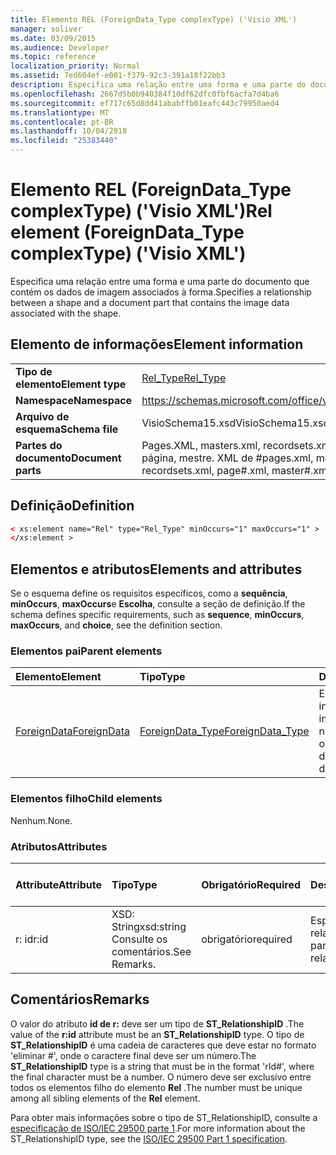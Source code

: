 ```yaml
---
title: Elemento REL (ForeignData_Type complexType) ('Visio XML')
manager: soliver
ms.date: 03/09/2015
ms.audience: Developer
ms.topic: reference
localization_priority: Normal
ms.assetid: 7ed604ef-e001-f379-92c3-391a18f22bb3
description: Especifica uma relação entre uma forma e uma parte do documento que contém os dados de imagem associados à forma.
ms.openlocfilehash: 2667d5b0b940384f10df62dfc0fbf6acfa7d4ba6
ms.sourcegitcommit: ef717c65d8dd41ababffb01eafc443c79950aed4
ms.translationtype: MT
ms.contentlocale: pt-BR
ms.lasthandoff: 10/04/2018
ms.locfileid: "25383440"
---
```

# <a name="rel-element-foreigndatatype-complextype-visio-xml"></a><span data-ttu-id="f1e6b-103">Elemento REL (ForeignData_Type complexType) ('Visio XML')</span><span class="sxs-lookup"><span data-stu-id="f1e6b-103">Rel element (ForeignData_Type complexType) ('Visio XML')</span></span>

<span data-ttu-id="f1e6b-104">Especifica uma relação entre uma forma e uma parte do documento que contém os dados de imagem associados à forma.</span><span class="sxs-lookup"><span data-stu-id="f1e6b-104">Specifies a relationship between a shape and a document part that contains the image data associated with the shape.</span></span>
  
## <a name="element-information"></a><span data-ttu-id="f1e6b-105">Elemento de informações</span><span class="sxs-lookup"><span data-stu-id="f1e6b-105">Element information</span></span>

|||
|:-----|:-----|
|<span data-ttu-id="f1e6b-106">**Tipo de elemento**</span><span class="sxs-lookup"><span data-stu-id="f1e6b-106">**Element type**</span></span> <br/> |[<span data-ttu-id="f1e6b-107">Rel_Type</span><span class="sxs-lookup"><span data-stu-id="f1e6b-107">Rel_Type</span></span>](rel_type-complextypevisio-xml.md) <br/> |
|<span data-ttu-id="f1e6b-108">**Namespace**</span><span class="sxs-lookup"><span data-stu-id="f1e6b-108">**Namespace**</span></span> <br/> |https://schemas.microsoft.com/office/visio/2012/main  <br/> |
|<span data-ttu-id="f1e6b-109">**Arquivo de esquema**</span><span class="sxs-lookup"><span data-stu-id="f1e6b-109">**Schema file**</span></span> <br/> |<span data-ttu-id="f1e6b-110">VisioSchema15.xsd</span><span class="sxs-lookup"><span data-stu-id="f1e6b-110">VisioSchema15.xsd</span></span>  <br/> |
|<span data-ttu-id="f1e6b-111">**Partes do documento**</span><span class="sxs-lookup"><span data-stu-id="f1e6b-111">**Document parts**</span></span> <br/> |<span data-ttu-id="f1e6b-112">Pages.XML, masters.xml, recordsets.xml,. XML n º de página, mestre. XML de #</span><span class="sxs-lookup"><span data-stu-id="f1e6b-112">pages.xml, masters.xml, recordsets.xml, page#.xml, master#.xml</span></span>  <br/> |
   
## <a name="definition"></a><span data-ttu-id="f1e6b-113">Definição</span><span class="sxs-lookup"><span data-stu-id="f1e6b-113">Definition</span></span>

```XML
< xs:element name="Rel" type="Rel_Type" minOccurs="1" maxOccurs="1" >
</xs:element >
```

## <a name="elements-and-attributes"></a><span data-ttu-id="f1e6b-114">Elementos e atributos</span><span class="sxs-lookup"><span data-stu-id="f1e6b-114">Elements and attributes</span></span>

<span data-ttu-id="f1e6b-115">Se o esquema define os requisitos específicos, como a **sequência**, **minOccurs**, **maxOccurs**e **Escolha**, consulte a seção de definição.</span><span class="sxs-lookup"><span data-stu-id="f1e6b-115">If the schema defines specific requirements, such as **sequence**, **minOccurs**, **maxOccurs**, and **choice**, see the definition section.</span></span> 
  
### <a name="parent-elements"></a><span data-ttu-id="f1e6b-116">Elementos pai</span><span class="sxs-lookup"><span data-stu-id="f1e6b-116">Parent elements</span></span>

|<span data-ttu-id="f1e6b-117">**Elemento**</span><span class="sxs-lookup"><span data-stu-id="f1e6b-117">**Element**</span></span>|<span data-ttu-id="f1e6b-118">**Tipo**</span><span class="sxs-lookup"><span data-stu-id="f1e6b-118">**Type**</span></span>|<span data-ttu-id="f1e6b-119">**Descrição**</span><span class="sxs-lookup"><span data-stu-id="f1e6b-119">**Description**</span></span>|
|:-----|:-----|:-----|
|[<span data-ttu-id="f1e6b-120">ForeignData</span><span class="sxs-lookup"><span data-stu-id="f1e6b-120">ForeignData</span></span>](foreigndata-element-shapesheet_type-complextypevisio-xml.md) <br/> |[<span data-ttu-id="f1e6b-121">ForeignData_Type</span><span class="sxs-lookup"><span data-stu-id="f1e6b-121">ForeignData_Type</span></span>](foreigndata_type-complextypevisio-xml.md) <br/> |<span data-ttu-id="f1e6b-122">Especifica uma instância de dados de imagem armazenados no desenho.</span><span class="sxs-lookup"><span data-stu-id="f1e6b-122">Specifies one instance of image data stored in the drawing.</span></span>  <br/> |
   
### <a name="child-elements"></a><span data-ttu-id="f1e6b-123">Elementos filho</span><span class="sxs-lookup"><span data-stu-id="f1e6b-123">Child elements</span></span>

<span data-ttu-id="f1e6b-124">Nenhum.</span><span class="sxs-lookup"><span data-stu-id="f1e6b-124">None.</span></span>
  
### <a name="attributes"></a><span data-ttu-id="f1e6b-125">Atributos</span><span class="sxs-lookup"><span data-stu-id="f1e6b-125">Attributes</span></span>

|<span data-ttu-id="f1e6b-126">**Attribute**</span><span class="sxs-lookup"><span data-stu-id="f1e6b-126">**Attribute**</span></span>|<span data-ttu-id="f1e6b-127">**Tipo**</span><span class="sxs-lookup"><span data-stu-id="f1e6b-127">**Type**</span></span>|<span data-ttu-id="f1e6b-128">**Obrigatório**</span><span class="sxs-lookup"><span data-stu-id="f1e6b-128">**Required**</span></span>|<span data-ttu-id="f1e6b-129">**Descrição**</span><span class="sxs-lookup"><span data-stu-id="f1e6b-129">**Description**</span></span>|<span data-ttu-id="f1e6b-130">**Valores possíveis**</span><span class="sxs-lookup"><span data-stu-id="f1e6b-130">**Possible values**</span></span>|
|:-----|:-----|:-----|:-----|:-----|
|<span data-ttu-id="f1e6b-131">r: id</span><span class="sxs-lookup"><span data-stu-id="f1e6b-131">r:id</span></span>  <br/> |<span data-ttu-id="f1e6b-132">XSD: String</span><span class="sxs-lookup"><span data-stu-id="f1e6b-132">xsd:string</span></span>  <br/> <span data-ttu-id="f1e6b-133">Consulte os comentários.</span><span class="sxs-lookup"><span data-stu-id="f1e6b-133">See Remarks.</span></span>  <br/> |<span data-ttu-id="f1e6b-134">obrigatório</span><span class="sxs-lookup"><span data-stu-id="f1e6b-134">required</span></span>  <br/> |<span data-ttu-id="f1e6b-135">Especifica uma relação a uma parte.</span><span class="sxs-lookup"><span data-stu-id="f1e6b-135">Specifies a relationship to a part.</span></span>  <br/> |<span data-ttu-id="f1e6b-136">"livrar #"</span><span class="sxs-lookup"><span data-stu-id="f1e6b-136">"rId#"</span></span>  <br/> <span data-ttu-id="f1e6b-137">Consulte os comentários.</span><span class="sxs-lookup"><span data-stu-id="f1e6b-137">See Remarks.</span></span>  <br/> |
   
## <a name="remarks"></a><span data-ttu-id="f1e6b-138">Comentários</span><span class="sxs-lookup"><span data-stu-id="f1e6b-138">Remarks</span></span>

<span data-ttu-id="f1e6b-139">O valor do atributo **id de r:** deve ser um tipo de **ST_RelationshipID** .</span><span class="sxs-lookup"><span data-stu-id="f1e6b-139">The value of the **r:id** attribute must be an **ST_RelationshipID** type.</span></span> <span data-ttu-id="f1e6b-140">O tipo de **ST_RelationshipID** é uma cadeia de caracteres que deve estar no formato 'eliminar #', onde o caractere final deve ser um número.</span><span class="sxs-lookup"><span data-stu-id="f1e6b-140">The **ST_RelationshipID** type is a string that must be in the format 'rId#', where the final character must be a number.</span></span> <span data-ttu-id="f1e6b-141">O número deve ser exclusivo entre todos os elementos filho do elemento **Rel** .</span><span class="sxs-lookup"><span data-stu-id="f1e6b-141">The number must be unique among all sibling elements of the **Rel** element.</span></span> 
  
<span data-ttu-id="f1e6b-142">Para obter mais informações sobre o tipo de ST_RelationshipID, consulte a [especificação de ISO/IEC 29500 parte 1](https://www.iso.org/iso/home/store/catalogue_tc/catalogue_detail.md?csnumber=61750).</span><span class="sxs-lookup"><span data-stu-id="f1e6b-142">For more information about the ST_RelationshipID type, see the [ISO/IEC 29500 Part 1 specification](https://www.iso.org/iso/home/store/catalogue_tc/catalogue_detail.md?csnumber=61750).</span></span>
  

